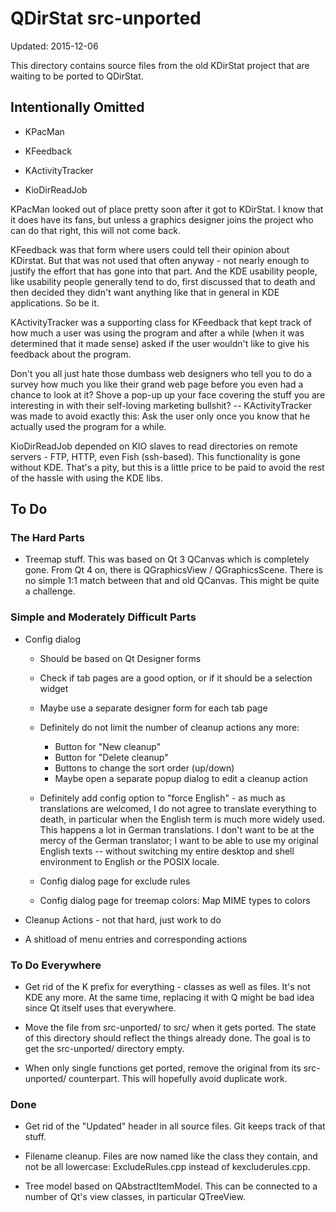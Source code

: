 # QDirStat src-unported

Updated: 2015-12-06

This directory contains source files from the old KDirStat project that are
waiting to be ported to QDirStat.


## Intentionally Omitted

- KPacMan

- KFeedback

- KActivityTracker

- KioDirReadJob


KPacMan looked out of place pretty soon after it got to KDirStat. I know that
it does have its fans, but unless a graphics designer joins the project who can
do that right, this will not come back.

KFeedback was that form where users could tell their opinion about
KDirstat. But that was not used that often anyway - not nearly enough to
justify the effort that has gone into that part. And the KDE usability people,
like usability people generally tend to do, first discussed that to death and
then decided they didn't want anything like that in general in KDE
applications. So be it.

KActivityTracker was a supporting class for KFeedback that kept track of how
much a user was using the program and after a while (when it was determined
that it made sense) asked if the user wouldn't like to give his feedback about
the program.

Don't you all just hate those dumbass web designers who tell you to do a survey
how much you like their grand web page before you even had a chance to look at
it? Shove a pop-up up your face covering the stuff you are interesting in with
their self-loving marketing bullshit? -- KActivityTracker was made to avoid
exactly this: Ask the user only once you know that he actually used the program
for a while.

KioDirReadJob depended on KIO slaves to read directories on remote servers -
FTP, HTTP, even Fish (ssh-based). This functionality is gone without
KDE. That's a pity, but this is a little price to be paid to avoid the rest of
the hassle with using the KDE libs.


## To Do

### The Hard Parts

- Treemap stuff. This was based on Qt 3 QCanvas which is completely gone. From
  Qt 4 on, there is QGraphicsView / QGraphicsScene. There is no simple 1:1
  match between that and old QCanvas. This might be quite a challenge.

### Simple and Moderately Difficult Parts

- Config dialog

  - Should be based on Qt Designer forms

  - Check if tab pages are a good option, or if it should be a selection widget

  - Maybe use a separate designer form for each tab page

  - Definitely do not limit the number of cleanup actions any more:
    - Button for "New cleanup"
    - Button for "Delete cleanup"
    - Buttons to change the sort order (up/down)
    - Maybe open a separate popup dialog to edit a cleanup action

  - Definitely add config option to "force English" - as much as translations
    are welcomed, I do not agree to translate everything to death, in
    particular when the English term is much more widely used. This happens a
    lot in German translations. I don't want to be at the mercy of the German
    translator; I want to be able to use my original English texts -- without
    switching my entire desktop and shell environment to English or the POSIX
    locale.

  - Config dialog page for exclude rules

  - Config dialog page for treemap colors: Map MIME types to colors


- Cleanup Actions - not that hard, just work to do

- A shitload of menu entries and corresponding actions


### To Do Everywhere

- Get rid of the K prefix for everything - classes as well as files. It's not
  KDE any more. At the same time, replacing it with Q might be bad idea since
  Qt itself uses that everywhere.

- Move the file from src-unported/ to src/ when it gets ported. The state of
  this directory should reflect the things already done. The goal is to get
  the src-unported/ directory empty.

- When only single functions get ported, remove the original from its
  src-unported/ counterpart. This will hopefully avoid duplicate work.


### Done

- Get rid of the "Updated" header in all source files. Git keeps track of that
  stuff.

- Filename cleanup. Files are now named like the class they contain, and not be
  all lowercase: ExcludeRules.cpp instead of kexcluderules.cpp.

- Tree model based on QAbstractItemModel. This can be connected to a number of
  Qt's view classes, in particular QTreeView.